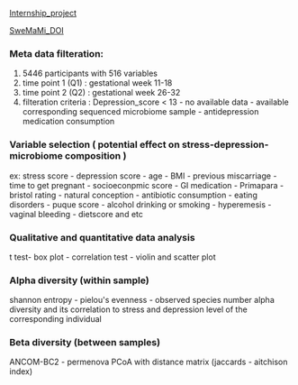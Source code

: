 [Internship_project](https://github.com/dela-bam/microbiome-data-analysis/blob/main/summary_of_project.md)

[SweMaMi_DOI](10.1136/bmjopen-2022-065825)

### Meta data filteration: 

1) 5446 participants with 516 variables
2) time point 1 (Q1) : gestational week 11-18
3) time point 2 (Q2) : gestational week 26-32
4) filteration criteria : Depression_score < 13 - no available data - available corresponding sequenced microbiome sample - antidepression medication consumption

### Variable selection ( potential effect on stress-depression- microbiome composition )

ex: stress score - depression score - age - BMI - previous miscarriage - time to get pregnant - socioeconpmic score - GI medication - Primapara - bristol rating - natural conception - antibiotic  consumption - eating disorders - puque score - alcohol drinking or smoking - hyperemesis - vaginal bleeding - dietscore and etc 
       
### Qualitative and quantitative data analysis 

t test- box plot - correlation test - violin and scatter plot 

### Alpha diversity (within sample)

shannon entropy - pielou's evenness - observed species number 
alpha diversity and its correlation to stress and depression level of the corresponding individual

### Beta diversity (between samples)

ANCOM-BC2 - permenova 
PCoA with distance matrix (jaccards - aitchison index)
